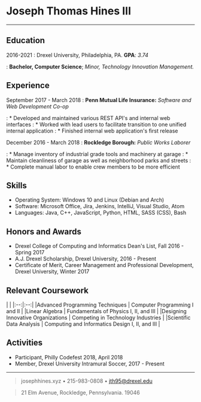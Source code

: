 # Joseph Thomas Hines III

----

Education
---------

2016-2021
:   Drexel University, Philadelphia, PA. **GPA**: *3.74*

:   **Bachelor, Computer Science**;  *Minor, Technology Innovation Management.*

Experience
----------

September 2017 - March 2018
: **Penn Mutual Life Insurance:** *Software and Web Development Co-op*

: * Developed and maintained various REST API's and internal web interfaces
: * Worked with lead users to facilitate transition to one unified internal application
: * Finished internal web application's first release

December 2016 - March 2018
: **Rockledge Borough:** *Public Works Laborer*

: * Manage inventory of industrial grade tools and machinery at garage
: * Maintain cleanliness of garage as well as neighborhood parks and streets
: * Complete manual labor to enable crew members to be more efficient

Skills
----------

 + Operating System: Windows 10 and Linux (Debian and Arch)
 + Software: Microsoft Office, Jira, Jenkins, IntelliJ, Visual Studio, Atom
 + Languages: Java, C++, JavaScript, Python, HTML, SASS (CSS), Bash

Honors and Awards
----------

 + Drexel College of Computing and Informatics Dean's List, Fall 2016 - Spring 2017
 + A.J. Drexel Scholarship, Drexel University, 2016 - Present
 + Certificate of Merit, Career Management and Professional Development, Drexel University, Winter 2017

Relevant Coursework
----------

| |
|:--:|:--:|
|Advanced Programming Techniques | Computer Programming I and II |
|Linear Algebra | Fundamentals of Physics I, II, and III |
|Designing Innovative Organizations | Competing in Technology Industries |
|Scientific Data Analysis | Computing and Informatics Design I, II, and III |

Activities
----------
 + Participant, Philly Codefest 2018, April 2018
 + Member, Drexel University Intramural Soccer, 2017 - Present

----

> josephhines.xyz • 215-983-0808 • <jth95@drexel.edu>

> 21 Elm Avenue, Rockledge, Pennsylvania. 19046
